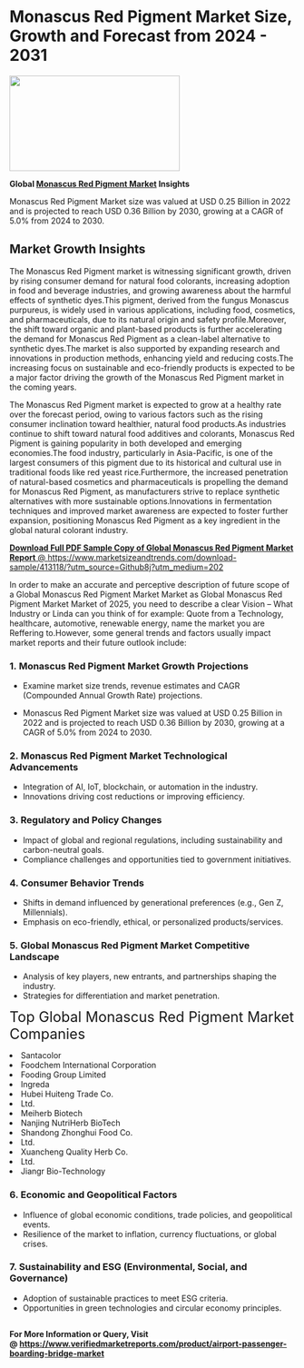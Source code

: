 <H1>Monascus Red Pigment Market Size, Growth and Forecast from 2024 - 2031</H1><img class="aligncenter size-medium wp-image-584254" src="https://thirdeyenews.in/wp-content/uploads/2024/09/Global-Market-Research-300x168.jpeg" alt="" width="300" height="168" /><p><strong>Global&nbsp;<a href="https://www.marketsizeandtrends.com/download-sample/413118/?utm_source=Github8j?utm_medium=202">Monascus Red Pigment Market</a> Insights</strong></p><p>Monascus Red Pigment Market size was valued at USD 0.25 Billion in 2022 and is projected to reach USD 0.36 Billion by 2030, growing at a CAGR of 5.0% from 2024 to 2030.</p><p><h2>Market Growth Insights</h2> <p>The Monascus Red Pigment market is witnessing significant growth, driven by rising consumer demand for natural food colorants, increasing adoption in food and beverage industries, and growing awareness about the harmful effects of synthetic dyes.This pigment, derived from the fungus Monascus purpureus, is widely used in various applications, including food, cosmetics, and pharmaceuticals, due to its natural origin and safety profile.Moreover, the shift toward organic and plant-based products is further accelerating the demand for Monascus Red Pigment as a clean-label alternative to synthetic dyes.The market is also supported by expanding research and innovations in production methods, enhancing yield and reducing costs.The increasing focus on sustainable and eco-friendly products is expected to be a major factor driving the growth of the Monascus Red Pigment market in the coming years.</p> <p><a href="#"></a></p> <p>The Monascus Red Pigment market is expected to grow at a healthy rate over the forecast period, owing to various factors such as the rising consumer inclination toward healthier, natural food products.As industries continue to shift toward natural food additives and colorants, Monascus Red Pigment is gaining popularity in both developed and emerging economies.The food industry, particularly in Asia-Pacific, is one of the largest consumers of this pigment due to its historical and cultural use in traditional foods like red yeast rice.Furthermore, the increased penetration of natural-based cosmetics and pharmaceuticals is propelling the demand for Monascus Red Pigment, as manufacturers strive to replace synthetic alternatives with more sustainable options.Innovations in fermentation techniques and improved market awareness are expected to foster further expansion, positioning Monascus Red Pigment as a key ingredient in the global natural colorant industry.</p> <p><a href="#"></p><p><span class=""><strong>Download Full PDF Sample Copy of Global Monascus Red Pigment Market Report</strong> @ <a href="https://www.marketsizeandtrends.com/download-sample/413118/?utm_source=Github8j?utm_medium=202" target="_blank">https://www.marketsizeandtrends.com/download-sample/413118/?utm_source=Github8j?utm_medium=202</a></span></p><p>In order to make an accurate and perceptive description of future scope of a Global&nbsp;Monascus Red Pigment Market Market as Global&nbsp;Monascus Red Pigment Market Market of 2025, you need to describe a clear Vision &ndash; What Industry or Linda can you think of for example: Quote from a Technology, healthcare, automotive, renewable energy, name the market you are Reffering to.However, some general trends and factors usually impact market reports and their future outlook include:</p><h3>1.&nbsp;<strong>Monascus Red Pigment Market Growth Projections</strong></h3><ul><li>Examine market size trends, revenue estimates and CAGR (Compounded Annual Growth Rate) projections.</li><li><p>Monascus Red Pigment Market size was valued at USD 0.25 Billion in 2022 and is projected to reach USD 0.36 Billion by 2030, growing at a CAGR of 5.0% from 2024 to 2030.</p></li></ul><h3>2.&nbsp;<strong>Monascus Red Pigment Market Technological Advancements</strong></h3><ul><li>Integration of AI, IoT, blockchain, or automation in the industry.</li><li>Innovations driving cost reductions or improving efficiency.</li></ul><h3>3.&nbsp;<strong>Regulatory and Policy Changes</strong></h3><ul><li>Impact of global and regional regulations, including sustainability and carbon-neutral goals.</li><li>Compliance challenges and opportunities tied to government initiatives.</li></ul><h3>4.&nbsp;<strong>Consumer Behavior Trends</strong></h3><ul><li>Shifts in demand influenced by generational preferences (e.g., Gen Z, Millennials).</li><li>Emphasis on eco-friendly, ethical, or personalized products/services.</li></ul><h3>5.&nbsp;<strong>Global Monascus Red Pigment Market Competitive Landscape</strong></h3><ul><li>Analysis of key players, new entrants, and partnerships shaping the industry.</li><li>Strategies for differentiation and market penetration.</li></ul><p data-pm-slice="1 1 []"><span style="color: inherit; font-family: inherit; font-size: 25px;">Top Global Monascus Red Pigment Market Companies</span></p><div class="" data-test-id=""><p><li>Santacolor</li><li> Foodchem International Corporation</li><li> Fooding Group Limited</li><li> Ingreda</li><li> Hubei Huiteng Trade Co.</li><li> Ltd.</li><li> Meiherb Biotech</li><li> Nanjing NutriHerb BioTech</li><li> Shandong Zhonghui Food Co.</li><li> Ltd.</li><li> Xuancheng Quality Herb Co.</li><li> Ltd.</li><li> Jiangr Bio-Technology</li></p></div><h3>6.&nbsp;<strong>Economic and Geopolitical Factors</strong></h3><ul><li>Influence of global economic conditions, trade policies, and geopolitical events.</li><li>Resilience of the market to inflation, currency fluctuations, or global crises.</li></ul><h3>7.&nbsp;<strong>Sustainability and ESG (Environmental, Social, and Governance)</strong></h3><ul><li>Adoption of sustainable practices to meet ESG criteria.</li><li>Opportunities in green technologies and circular economy principles.</li></ul><h2><strong style="font-size: 14px;">For More Information or Query, Visit @&nbsp;</strong><a style="background-color: #ffffff; font-size: 14px;" href="https://www.marketsizeandtrends.com/report/monascus-red-pigment-market/" target="_blank">https://www.verifiedmarketreports.com/product/airport-passenger-boarding-bridge-market</a></h2>